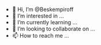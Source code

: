 - 👋 Hi, I’m @Beskempiroff
- 👀 I’m interested in ...
- 🌱 I’m currently learning ...
- 💞️ I’m looking to collaborate on ...
- 📫 How to reach me ...

<!---
Beskempiroff/Beskempiroff is a ✨ special ✨ repository because its `README.md` (this file) appears on your GitHub profile.
You can click the Preview link to take a look at your changes.
--->
